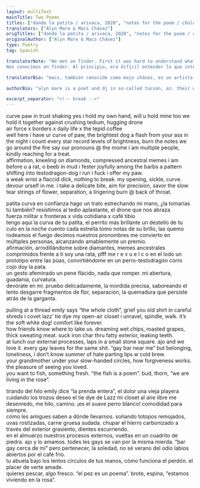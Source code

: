 ```yaml
---
layout: multiText
mainTitle: Two Poems
titles: ["dando la patita / arivaca, 2020", "notes for the poem / cholula, 2020"]
translators: ["Alyn Mare & Macs Chávez"]
origTitles: ["dando la patita / arivaca, 2020", "notes for the poem / cholula, 2020"] 
originalAuthor: ["Alyn Mare & Macs Chávez"]
type: Poetry
tag: Spanish

translatorNote: "We met on Tinder. First it was hard to understand what each other was trying to say. Through poetry and exercises of pleasure, sex, food and the desert, we are weaving both languages into our own. Pausing to say it every way. We did it all together but Alyn wrote the poems in English and Macs translated them.<br><br>
Nos conocimos en Tinder. Al principio, era difícil entender lo que intentábamos decir. A través de la poesía y ejercicios de placer, sexo, comida y el desierto, estamos tejiendo los dos lenguajes en uno propio. Pausando para decirlo en todas las formas. Lo hicimos todo juntes pero Alyn escribió los poemas en inglés y Macs los tradujo."

translatorBio: "macs, también conocide como majo chávez, es un artista y traductor de la ciudad de méxico. @ajoconeme<br>macs, also known as majo chávez, is an artist and translator from mexico city. @ajoconeme"

authorBio: "alyn mare is a poet and dj in so-called tucson, az. their work has appeared in Occulum, Aired, and zine form forever at <a href='https://www.clubtheory.net'>www.clubtheory.net</a>.<br> alyn mare es poeta y dj en el así llamado tucson, az. su trabajo ha aparecido en Occulum, Aired y siempre en forma de zine en <a href='https://www.clubtheory.net'>www.clubtheory.net</a>."

excerpt_separator: "<!-- break -->"
---
```


curve paw in trust
shaking yes i hold my own hand, will u hold mine too
we hold it together against crushing tedium, hugging drone\
air force x borders x daily life x the tepid coffee\
well here i have ur curve of paw, the brightest dog
a flash from your ass in the night i count every star
record levels of brightness, burn the notes
we go around the fire say our pronouns
@ the mome i am multiple people, kindly reaching for a treat.\
affirmation, kneeling on diamonds, compressed ancestral memes
i am before u a rat, o beeb in mud i fester joyfully
among the barbs a pattern
shifting into testodragon-dog i run i fuck i offer my paw.\
a weak wrist a flaccid dick, nothing to break. my opening, sickle, curve.\
devour urself in me.
i take a delicate bite, aim for precision, savor the slow tear
strings of flower, separation, a lingering burn @ back of throat.
<!-- break -->
patita curva en confianza
hago un trato estrechando mi mano, ¿la tomarías tú también?
resistimos al tedio aplastante, el drone que nos abraza\
fuerza militar x fronteras x vida cotidiana x café tibio\
tengo aquí la curva de tu patita, el perrito más brillante
un destello de tu culo en la noche cuento cada estrella
tomo notas de su brillo, las quemo
rodeamos el fuego decimos nuestros pronombres
me convierto en múltiples personas, alcanzando amablemente un premio.\
afirmación, arrodillándome sobre diamantes, memes ancestrales comprimidos
frente a ti soy una rata, pfff me  r e v u e l c o  en el lodo
un prototipo entre las púas,
convirtiéndome en un perro-testodragón corro cojo doy la pata.\
un gesto afeminado un pene flácido, nada que romper. mi abertura, guadania, curvatura.\
devórate en mí.
pruebo delicadamente, la mordida precisa, saboreando el lento desgarre
fragmentos de flor, separación, la quemadura que persiste atrás de la garganta.
<!-- break -->
pulling at a thread emily says “the whole cloth”, grief you old shirt
in careful shreds i covet lazz’ tie dye my open-air closet
i unravel, spindle, walk.
it’s the soft white dog! comfort like forever.\
how friends know where to take us. dreaming
wet chips, roasted grapes, thick sweating meat.
suck iron char thru fatty exterior, leaking teeth.\
at lunch our external processes, laps in a small stone square.
ajo and we love it.
every gay leaves for the same shit.
“gay bar near me” but belonging, loneliness, i don’t know
summer of hate parting lips w cold brew.\
your grandmother under your slow-handed circles,
how forgiveness works.
the pleasure of seeing you loved.\
you want to fish, something fresh. “the fish is a poem”.
bud, thorn, “we are living in the rose”.
<!-- break -->
tirando del hilo emily dice “la prenda entera”, el dolor una vieja playera
cuidando los trozos deseo el tie dye de Lazz mi closet al aire libre
me desenredo, me hilo, camino.
¡es el suave perro blanco! comodidad para siempre.\
cómo les amigues saben a dónde llevarnos. soñando
totopos remojados, uvas rostizadas, carne gruesa sudada.
chupar el hierro carbonizado a través del exterior grasiento, dientes escurriendo.\
en el almuerzo nuestros procesos externos, vueltas en un cuadrito de piedra.
ajo y lo amamos.
todes les gays se van por la misma mierda.
“bar gay cerca de mí” pero pertenecer, la soledad, no sé
verano del odio labios abiertos por el café frío.\
tu abuela bajo los lentos círculos de tus manos,
cómo funciona el perdón.
el placer de verte amade.\
quieres pescar, algo fresco. “el pez es un poema”.
brote, espina, “estamos viviendo en la rosa”.